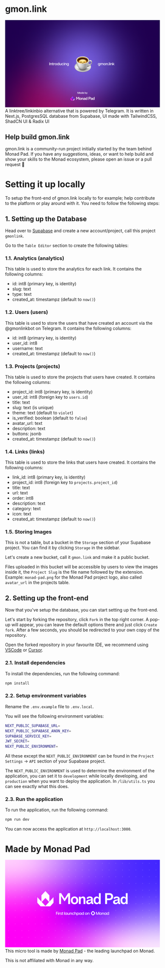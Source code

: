 # gmon.link
![gmon.link introduction banner](/public/assets/gmon-introduction.png)
A linktree/linkinbio alternative that is powered by Telegram. It is written in Next.js, PostgresSQL database from Supabase, UI made with TailwindCSS, ShadCN UI & Radix UI

## Help build gmon.link
gmon.link is a community-run project initially started by the team behind Monad Pad. If you have any suggestions, ideas, or want to help build and show your skills to the Monad ecosystem, please open an issue or a pull request 💜

# Setting it up locally
To setup the front-end of gmon.link locally to for example; help contribute to the platform or play around with it. You need to follow the following steps:

## 1. Setting up the Database
Head over to [Supabase](https://supabase.com/) and create a new account/project, call this project `gmonlink`.

Go to the `Table Editor` section to create the following tables:

### 1.1. Analytics (analytics)
This table is used to store the analytics for each link. It contains the following columns:
- id: int8 (primary key, is identity)
- slug: text
- type: text
- created_at: timestampz (default to `now()`)

### 1.2. Users (users)
This table is used to store the users that have created an account via the @gmonlinkbot on Telegram. It contains the following columns:
- id: int8 (primary key, is identity)
- user_id: int8
- username: text
- created_at: timestampz (default to `now()`)

### 1.3. Projects (projects)
This table is used to store the projects that users have created. It contains the following columns:
- project_id: int8 (primary key, is identity)
- user_id: int8 (foreign key to `users.id`)
- title: text
- slug: text (is unique)
- theme: text (default to `violet`)
- is_verified: boolean (default to `false`)
- avatar_url: text
- description: text
- buttons: jsonb
- created_at: timestampz (default to `now()`)

### 1.4. Links (links)
This table is used to store the links that users have created. It contains the following columns:
- link_id: int8 (primary key, is identity)
- project_id: int8 (foreign key to `projects.project_id`)
- title: text
- url: text
- order: int8
- description: text
- category: text
- icon: text
- created_at: timestampz (default to `now()`)

### 1.5. Storing Images
This is not a table, but a bucket in the `Storage` section of your Supabase project. You can find it by clicking `Storage` in the sidebar.

Let's create a new bucket, call it `gmon.link` and make it a public bucket.

Files uploaded in this bucket will be accessible by users to view the images inside it, the `Project Slug` is the file name followed by the extension.
Example: `monad-pad.png` for the Monad Pad project logo, also called `avatar_url` in the projects table.

## 2. Setting up the front-end
Now that you've setup the database, you can start setting up the front-end.

Let's start by forking the repository, click `Fork` in the top right corner. A pop-up will appear, you can leave the default options there and just click `Create fork`. After a few seconds, you should be redirected to your own copy of the repository.

Open the forked repository in your favourite IDE, we recommend using [VSCode](https://code.visualstudio.com/) or [Cursor](https://cursor.com/).

### 2.1. Install dependencies
To install the dependencies, run the following command:
```bash
npm install
```

### 2.2. Setup environment variables
Rename the `.env.example` file to `.env.local`.

You will see the following environment variables:
```bash
NEXT_PUBLIC_SUPABASE_URL=
NEXT_PUBLIC_SUPABASE_ANON_KEY=
SUPABASE_SERVICE_KEY=
JWT_SECRET=
NEXT_PUBLIC_ENVIRONMENT=
```

All these except the `NEXT_PUBLIC_ENVIRONMENT` can be found in the `Project Settings` -> `API` section of your Supabase project.

The `NEXT_PUBLIC_ENVIRONMENT` is used to determine the environment of the application, you can set it to `development` while locally developing, and `production` when you want to deploy the application. In `/lib/utils.ts` you can see exactly what this does.

### 2.3. Run the application
To run the application, run the following command:
```bash
npm run dev
```

You can now access the application at `http://localhost:3000`.

# Made by Monad Pad
![Monad Pad Banner](/public/assets/monadpad-image.png)
This micro tool is made by [Monad Pad](https://www.monadpad.xyz) - the leading launchpad on Monad.

This is not affiliated with Monad in any way.